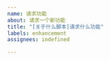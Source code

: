 ```yaml
---
name: 请求功能
about: 请求一个新功能
title: "[关于什么脚本]请求什么功能"
labels: enhancement
assignees: indefined

---
```


<!--如果你的请求基于一个已存在问题，请描述该问题.>


<!--描述你想要的功能、解决方案>

